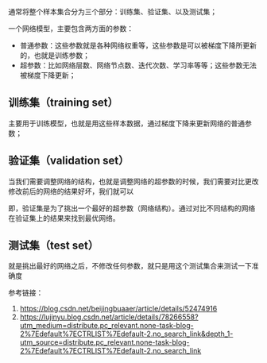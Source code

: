 通常将整个样本集合分为三个部分：训练集、验证集、以及测试集；

一个网络模型，主要包含两方面的参数：

- 普通参数：这些参数就是各种网络权重等，这些参数是可以被梯度下降所更新的，也就是训练参数；
- 超参数：比如网络层数、网络节点数、迭代次数、学习率等等；这些参数无法被梯度下降更新；





## 训练集（training set）

主要用于训练模型，也就是用这些样本数据，通过梯度下降来更新网络的普通参数；





## 验证集（validation set）

当我们需要调整网络的结构，也就是调整网络的超参数的时候，我们需要对比更改修改前后的网络的结果好坏，我们就可以

即，验证集是为了挑出一个最好的超参数（网络结构）。通过对比不同结构的网络在验证集上的结果来找到最优网络。

## 测试集（test set）

就是挑出最好的网络之后，不修改任何参数，就只是用这个测试集合来测试一下准确度









参考链接：

1. https://blog.csdn.net/beijingbuaaer/article/details/52474916
2. https://lujinyu.blog.csdn.net/article/details/78266558?utm_medium=distribute.pc_relevant.none-task-blog-2%7Edefault%7ECTRLIST%7Edefault-2.no_search_link&depth_1-utm_source=distribute.pc_relevant.none-task-blog-2%7Edefault%7ECTRLIST%7Edefault-2.no_search_link

